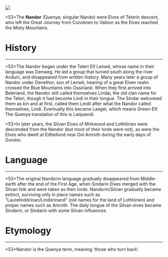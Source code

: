 ![](nandor/1.jpg)

<53>The **Nandor** (Quenya; singular Nando) were Elves of Telerin descent, who left the Great Journey from Cuiviénen to Valinor as the Elves reached the Misty Mountains.

# History
---

<53>The Nandor began under the Teleri Elf Lenwë, whose name in their language was Denweg. He led a group that turned south along the river Anduin, and disappeared from written history. Many years later a group of Nandor under Denethor, son of Lenwë, hearing of a great Elven realm crossed the Blue Mountains into Ossiriand. When they first arrived into Beleriand, the Nandor still called themselves Lindai, the old clan name for the Teleri, though it had become Lindi in their tongue. The Sindar welcomed them as kin and at first, called them Lindil after what the Nandor called themselves, Lindi. Eventually this became Laegel, which means Green-Elf. The Quenya translation of this is Laiquendi.

<53>In later years, the Silvan Elves of Mirkwood and Lothlórien were descended from the Nandor (but most of their lords were not), as were the Elves who dwelt at Edhellond near Dol Amroth during the early days of Gondor.

# Language

---

<53>The original Nandorin language gradually disappeared from Middle-earth after the end of the First Age, when Sindarin Elves merged with the Silvan folk and were taken as their lords. Nandorin/Silvan gradually became extinct, surviving only in place names such as "Laurelindórinan/Lindórinand" (old names for the land of Lothlórien) and proper names such as Amroth. The daily tongue of the Silvan elves became Sindarin, or Sindarin with some Silvan influences.

# Etymology

---

<53>Nandor is the Quenya term, meaning 'those who turn back'.
